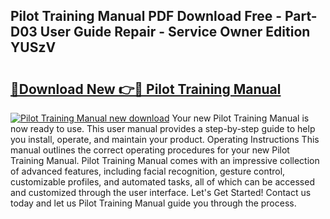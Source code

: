 ## Pilot Training Manual PDF Download Free - Part-D03 User Guide Repair - Service Owner Edition YUSzV

# <h2><a href="http://cf12426.oget.top/?id=Pilot+Training+Manual">🔗Download New 👉🔴 Pilot Training Manual</a></h2>

[![Pilot Training Manual new download](https://i.imgur.com/5g1atiW.png)](http://cf12426.oget.top/?id=Pilot+Training+Manual)
Your new Pilot Training Manual is now ready to use. This user manual provides a step-by-step guide to help you install, operate, and maintain your product. Operating Instructions This manual outlines the correct operating procedures for your new Pilot Training Manual. Pilot Training Manual comes with an impressive collection of advanced features, including facial recognition, gesture control, customizable profiles, and automated tasks, all of which can be accessed and customized through the user interface. Let's Get Started! Contact us today and let us Pilot Training Manual guide you through the process.
